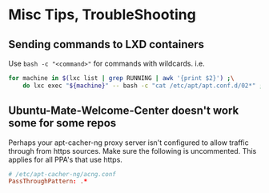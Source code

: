 # Misc Tips, TroubleShooting

## Sending commands to LXD containers

Use `bash -c "<command>"` for commands with wildcards. i.e.

```bash
for machine in $(lxc list | grep RUNNING | awk '{print $2}') ;\
    do lxc exec "${machine}" -- bash -c "cat /etc/apt/apt.conf.d/02*" ; done
```

## Ubuntu-Mate-Welcome-Center doesn't work some for some repos

Perhaps your apt-cacher-ng proxy server isn't configured to allow 
traffic through from https sources. Make sure the following is
uncommented. This applies for all PPA's that use https.

```conf
# /etc/apt-cacher-ng/acng.conf
PassThroughPattern: .*
```
